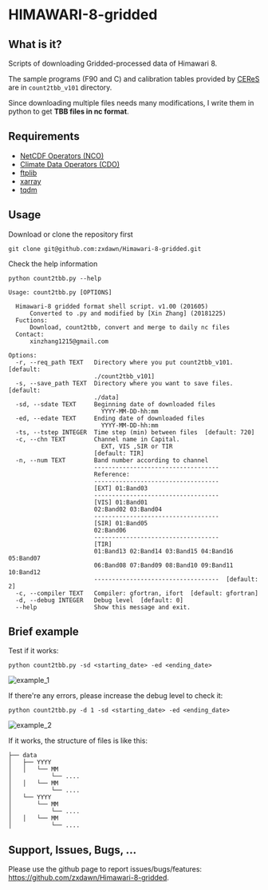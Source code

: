 # HIMAWARI-8-gridded
## What is it?

Scripts of downloading Gridded-processed data of Himawari 8.

The sample programs (F90 and C) and calibration tables provided by [CEReS](http://www.cr.chiba-u.jp/databases/GEO/H8_9/FD/index.html) are in `count2tbb_v101` directory.

Since downloading multiple files needs many modifications, I write them in python to get **TBB files in nc format**.

## Requirements

- [NetCDF Operators (NCO)](http://nco.sourceforge.net/)
- [Climate Data Operators (CDO)](https://code.mpimet.mpg.de/projects/cdo/wiki/Cdo)
- [ftplib](https://docs.python.org/3/library/ftplib.html)
- [xarray](https://github.com/pydata/xarray)
- [tqdm](https://github.com/tqdm/tqdm)

## Usage

Download or clone the repository first

```
git clone git@github.com:zxdawn/Himawari-8-gridded.git
```

Check the help information

```
python count2tbb.py --help
```

```
Usage: count2tbb.py [OPTIONS]

  Himawari-8 gridded format shell script. v1.00 (201605)
      Converted to .py and modified by [Xin Zhang] (20181225)
  Fuctions:
      Download, count2tbb, convert and merge to daily nc files
  Contact:
      xinzhang1215@gmail.com

Options:
  -r, --req_path TEXT   Directory where you put count2tbb_v101.  [default:
                        ./count2tbb_v101]
  -s, --save_path TEXT  Directory where you want to save files.  [default:
                        ./data]
  -sd, --sdate TEXT     Beginning date of downloaded files
                          YYYY-MM-DD-hh:mm
  -ed, --edate TEXT     Ending date of downloaded files
                          YYYY-MM-DD-hh:mm
  -ts, --tstep INTEGER  Time step (min) between files  [default: 720]
  -c, --chn TEXT        Channel name in Capital.
                          EXT, VIS ,SIR or TIR
                        [default: TIR]
  -n, --num TEXT        Band number according to channel
                        -----------------------------------
                        Reference:
                        -----------------------------------
                        [EXT] 01:Band03
                        -----------------------------------
                        [VIS] 01:Band01
                        02:Band02 03:Band04
                        -----------------------------------
                        [SIR] 01:Band05
                        02:Band06
                        -----------------------------------
                        [TIR]
                        01:Band13 02:Band14 03:Band15 04:Band16 05:Band07
                        06:Band08 07:Band09 08:Band10 09:Band11 10:Band12
                        -----------------------------------  [default: 2]
  -c, --compiler TEXT   Compiler: gfortran, ifort  [default: gfortran]
  -d, --debug INTEGER   Debug level  [default: 0]
  --help                Show this message and exit.
```

## Brief example

 Test if it works:

```
python count2tbb.py -sd <starting_date> -ed <ending_date>
```

![example_1](https://github.com/zxdawn/Himawari-8-gridded/raw/master/example/tbb_1.gif)

If there're any errors, please increase the debug level to check it:

```
python count2tbb.py -d 1 -sd <starting_date> -ed <ending_date>
```

![example_2](https://github.com/zxdawn/Himawari-8-gridded/raw/master/example/tbb_2.gif)

If it works, the structure of files is like this:

```
├── data
│   ├── YYYY
│   │   └── MM
│           └── ....
│   │   └── MM
│           └── ....
│   └── YYYY
│       └── MM
│           └── ....
│   │   └── MM
│           └── ....
```

## Support, Issues, Bugs, ...

Please use the github page to report issues/bugs/features: https://github.com/zxdawn/Himawari-8-gridded.